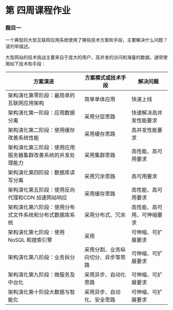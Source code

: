 # 第 四周课程作业



### 题目一

一个典型的大型互联网应用系统使用了哪些技术方案和手段，主要解决什么问题？请列举描述。



大型网站的技术挑战主要来自于庞大的用户，高并发的访问和海量的数据。通常使用如下技术和手段：



| 方案演进                                                   | 方案模式或技术手段                 | 解决问题                   |
| ---------------------------------------------------------- | ---------------------------------- | -------------------------- |
| 架构演化第零阶段：最简单的互联网应用架构                   | 简单单体应用                       | 快速上线                   |
| 架构演化第一阶段：应用数据分离                             | 采用分层思路                       | 快速解决高并发性能要求     |
| 架构演化第二阶段：使用缓存改善系统性能                     | 采用缓存思路                       | 高并发性能要求             |
| 架构演化第三阶段：使用应用服务器集群改善系统的并发处理能力 | 采用集群思路                       | 高性能、高可用要求         |
| 架构演化第四阶段：数据库读写分离                           | 采用冗余思路                       | 高可用要求                 |
| 架构演化第五阶段：使用反向代理和CDN 加速网站响应           | 采用缓存思路                       | 高性能、高可用要求         |
| 架构演化第六阶段：使用分布式文件系统和分布式数据库系统     | 采用分布式、冗余                   | 高性能、高可用、可伸缩要求 |
| 架构演化第七阶段：使用NoSQL 和搜索引擎                     | 采用                               | 可伸缩、可扩展要求         |
| 架构演化第八阶段：业务拆分                                 | 采用分割、业务纵向切分、异步等思路 | 可伸缩、可扩展要求         |
| 架构演化第九阶段：微服务及中台化                           | 采用异步、自动化思路               | 可伸缩、可扩展要求         |
| 架构演化第十阶段大数据与智能化                             | 采用异步、自动化、安全思路         | 可伸缩、可扩展要求         |


